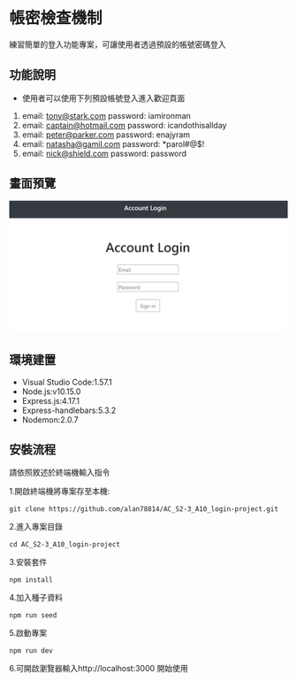 # 帳密檢查機制
練習簡單的登入功能專案，可讓使用者透過預設的帳號密碼登入

## 功能說明
- 使用者可以使用下列預設帳號登入進入歡迎頁面
1. email: tony@stark.com password: iamironman
2. email: captain@hotmail.com password: icandothisallday
3. email: peter@parker.com password: enajyram
4. email: natasha@gamil.com password: *parol#@$!
5. email: nick@shield.com password: password

## 畫面預覽
![image](https://github.com/alan78814/AC_S2-3_A10_login-project/blob/main/public/images/%E6%93%B7%E5%8F%96.PNG)

## 環境建置
- Visual Studio Code:1.57.1
- Node.js:v10.15.0
- Express.js:4.17.1
- Express-handlebars:5.3.2
- Nodemon:2.0.7

## 安裝流程
請依照敘述於終端機輸入指令

1.開啟終端機將專案存至本機:
```
git clone https://github.com/alan78814/AC_S2-3_A10_login-project.git
```
2.進入專案目錄
```
cd AC_S2-3_A10_login-project
```
3.安裝套件
```
npm install
```
4.加入種子資料
```
npm run seed
```
5.啟動專案
```
npm run dev
```
6.可開啟瀏覽器輸入http://localhost:3000 開始使用
